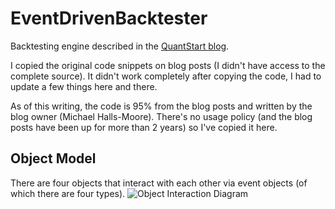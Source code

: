 # EventDrivenBacktester
Backtesting engine described in the [QuantStart blog](http://quantstart.com/articles/Event-Driven-Backtesting-with-Python-Part-I).

I copied the original code snippets on blog posts (I didn't have access to the complete source). It didn't work completely after copying the code, I had to update a few things here and there.

As of this writing, the code is 95% from the blog posts and written by the blog owner (Michael Halls-Moore). There's no usage policy (and the blog posts have been up for more than 2 years) so I've copied it here.

## Object Model
There are four objects that interact with each other via event objects (of which there are four types).
![Object Interaction Diagram](https://raw.githubusercontent.com/jbjose/EventDrivenBacktester/master/doc/diagram.png)
